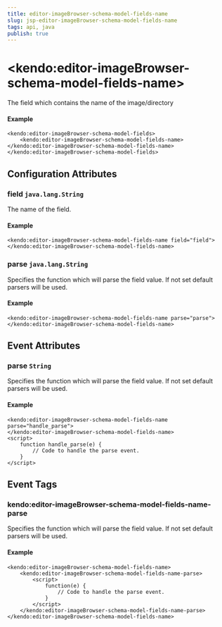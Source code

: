 ```yaml
---
title: editor-imageBrowser-schema-model-fields-name
slug: jsp-editor-imageBrowser-schema-model-fields-name
tags: api, java
publish: true
---
```


# \<kendo:editor-imageBrowser-schema-model-fields-name\>

The field which contains the name of the image/directory

#### Example
    <kendo:editor-imageBrowser-schema-model-fields>
        <kendo:editor-imageBrowser-schema-model-fields-name></kendo:editor-imageBrowser-schema-model-fields-name>
    </kendo:editor-imageBrowser-schema-model-fields>

## Configuration Attributes

### field `java.lang.String`

The name of the field.

#### Example
    <kendo:editor-imageBrowser-schema-model-fields-name field="field">
    </kendo:editor-imageBrowser-schema-model-fields-name>

### parse `java.lang.String`

Specifies the function which will parse the field value. If not set default parsers will be used.

#### Example
    <kendo:editor-imageBrowser-schema-model-fields-name parse="parse">
    </kendo:editor-imageBrowser-schema-model-fields-name>


## Event Attributes

### parse `String`

Specifies the function which will parse the field value. If not set default parsers will be used.


#### Example
    <kendo:editor-imageBrowser-schema-model-fields-name parse="handle_parse">
    </kendo:editor-imageBrowser-schema-model-fields-name>
    <script>
        function handle_parse(e) {
            // Code to handle the parse event.
        }
    </script>

## Event Tags

### kendo:editor-imageBrowser-schema-model-fields-name-parse

Specifies the function which will parse the field value. If not set default parsers will be used.


#### Example
    <kendo:editor-imageBrowser-schema-model-fields-name>
        <kendo:editor-imageBrowser-schema-model-fields-name-parse>
            <script>
                function(e) {
                    // Code to handle the parse event.
                }
            </script>
        </kendo:editor-imageBrowser-schema-model-fields-name-parse>
    </kendo:editor-imageBrowser-schema-model-fields-name>

